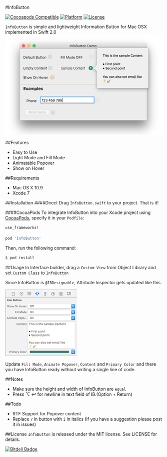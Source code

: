 #InfoButton

[![Cocoapods Compatible](https://img.shields.io/cocoapods/v/InfoButton.svg)](https://img.shields.io/cocoapods/v/InfoButton.svg)
[![Platform](https://img.shields.io/cocoapods/p/InfoButton.svg)](http://cocoadocs.org/docsets/InfoButton)
[![License](https://img.shields.io/cocoapods/l/InfoButton.svg)](http://cocoadocs.org/docsets/InfoButton)

`InfoButton` is simple and lightweight Information Button for Mac OSX implemented in Swift 2.0
![Demo](./images/demo.png)

##Features
- Easy to Use
- Light Mode and Fill Mode
- Animatable Popover
- Show on Hover

##Requirements
- Mac OS X 10.9
- Xcode 7

##Installation
####Direct
Drag `InfoButton.swift` to your project. That is it!

####CocoaPods
To integrate InfoButton into your Xcode project using [CocoaPods](http://cocoapods.org), specify it in your `Podfile`:

```ruby
use_frameworks!

pod 'InfoButton'
```

Then, run the following command:

```bash
$ pod install
```


##Usage
In Interface builder, drag a `Custom View` from Object Library and set `Custom Class` to `InfoButton`

Since InfoButton is `@IBDesignable`, Attribute Inspector gets updated like this.

![Attribute Inspector](./images/attrInsp.png)

Update `Fill Mode`, `Animate Popover`, `Content` and `Primary Color` and there you have InfoButton ready without writing a single line of code.

##Notes
- Make sure the height and width of InfoButton are `equal`
- Press ⌥ ↩ for newline in text field of IB.(Option + Return)

##Todo
- RTF Support for Popover content
- Replace `?` in button with `i` in italics (If you have a suggestion please post it in issues)

##License
`InfoButton` is released under the MIT license. See LICENSE for details.



[![Bitdeli Badge](https://d2weczhvl823v0.cloudfront.net/kaunteya/infobutton/trend.png)](https://bitdeli.com/free "Bitdeli Badge")
